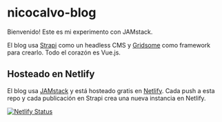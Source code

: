 # nicocalvo-blog
Bienvenido! Este es mi experimento con JAMstack.

El blog usa [Strapi](https://strapi.io) como un headless CMS y [Gridsome](https://gridsome.org/) como framework para crearlo. Todo el corazón es Vue.js.

## Hosteado en Netlify
El blog usa [JAMstack](https://jamstack.wtf/) y está hosteado gratis en [Netlify](https://netlify.com/). Cada push a esta repo y cada publicación en Strapi crea una nueva instancia en Netlify.

[![Netlify Status](https://api.netlify.com/api/v1/badges/5863eaf2-a596-4d4e-bcfa-5840806175a1/deploy-status)](https://app.netlify.com/sites/nicocalvoblog/deploys)
